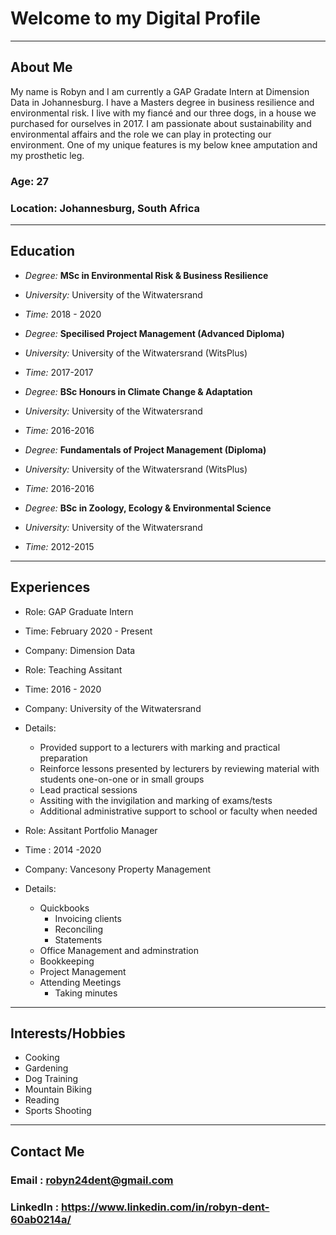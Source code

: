 <h1>Welcome to my Digital Profile</h1> 

***
## About Me
My name is Robyn and I am currently a GAP Gradate Intern at Dimension 
Data in Johannesburg. I have a Masters degree in business resilience 
and environmental risk. I live with my fiancé and our three dogs, in 
a house we purchased for ourselves in 2017. I am passionate about
sustainability and environmental affairs and the role we can play
in protecting our environment. One of my unique features is my below
knee amputation and my prosthetic leg.

### Age: 27
### Location: Johannesburg, South Africa 

***
## Education
- *Degree:* **MSc in Environmental Risk & Business Resilience**
- *University:* University of the Witwatersrand
- *Time:* 2018 - 2020

- *Degree:*  **Specilised Project Management (Advanced Diploma)**
- *University:* University of the Witwatersrand (WitsPlus)
- *Time:* 2017-2017
      
- *Degree:* **BSc Honours in Climate Change & Adaptation**
- *University:* University of the Witwatersrand
- *Time:* 2016-2016
      
- *Degree:* **Fundamentals of Project Management (Diploma)**
- *University:* University of the Witwatersrand (WitsPlus)
- *Time:* 2016-2016
      
- *Degree:* **BSc in Zoology, Ecology & Environmental Science**
- *University:* University of the Witwatersrand
- *Time:*  2012-2015

***
## Experiences
- Role: GAP Graduate Intern
- Time: February 2020 - Present
- Company: Dimension Data
      
- Role: Teaching Assitant
- Time: 2016 - 2020
- Company: University of the Witwatersrand
- Details: 
     - Provided support to a lecturers with marking and practical preparation
     - Reinforce lessons presented by lecturers by reviewing material
        with students one-on-one or in small groups
     - Lead practical sessions 
     - Assiting with the invigilation and marking of exams/tests
     - Additional administrative support to school or faculty when needed
      
- Role: Assitant Portfolio Manager
- Time : 2014 -2020
- Company: Vancesony Property Management 
- Details: 
    - Quickbooks
       - Invoicing clients
       - Reconciling
       - Statements
    - Office Management and adminstration
    - Bookkeeping
    - Project Management 
    - Attending Meetings
      - Taking minutes

***
## Interests/Hobbies
- Cooking
- Gardening
- Dog Training
- Mountain Biking
- Reading
- Sports Shooting

***
## Contact Me
### Email : <robyn24dent@gmail.com>
### LinkedIn : <https://www.linkedin.com/in/robyn-dent-60ab0214a/>
      



